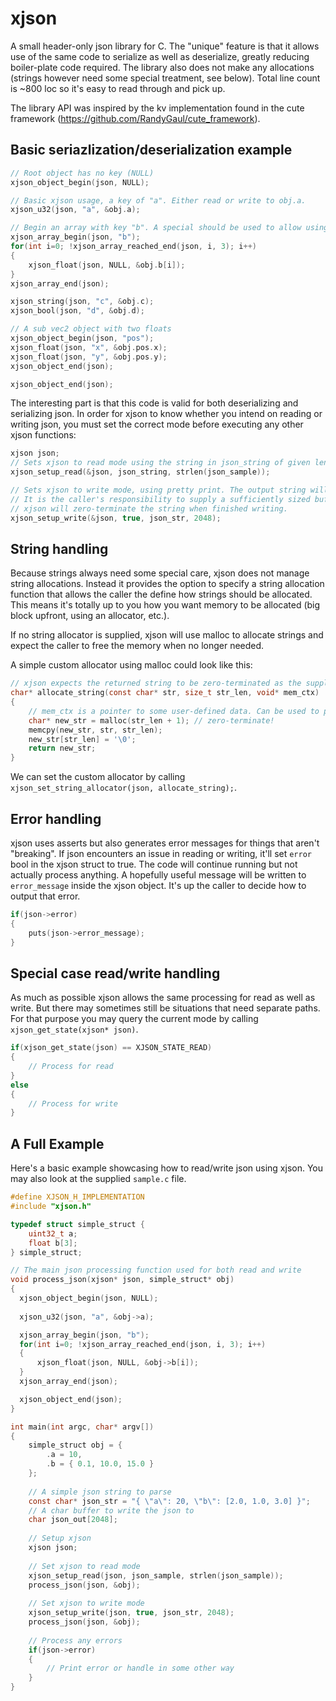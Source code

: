 # xjson

A small header-only json library for C. The "unique" feature is that it allows use of the same code to serialize as well as deserialize, greatly reducing boiler-plate code required. The library also does not make any allocations (strings however need some special treatment, see below). Total line count is ~800 loc so it's easy to read through and pick up.

The library API was inspired by the kv implementation found in the cute framework (https://github.com/RandyGaul/cute_framework).

## Basic seriazlization/deserialization example
```C
// Root object has no key (NULL)
xjson_object_begin(json, NULL);

// Basic xjson usage, a key of "a". Either read or write to obj.a.
xjson_u32(json, "a", &obj.a);

// Begin an array with key "b". A special should be used to allow using the same declarations for both read and write
xjson_array_begin(json, "b");
for(int i=0; !xjson_array_reached_end(json, i, 3); i++)
{
    xjson_float(json, NULL, &obj.b[i]);
}
xjson_array_end(json);

xjson_string(json, "c", &obj.c);
xjson_bool(json, "d", &obj.d);

// A sub vec2 object with two floats
xjson_object_begin(json, "pos");
xjson_float(json, "x", &obj.pos.x);
xjson_float(json, "y", &obj.pos.y);
xjson_object_end(json);

xjson_object_end(json);
```

The interesting part is that this code is valid for both deserializing and serializing json. In order for xjson to know whether you intend on reading or writing json, you must set the correct mode before executing any other xjson functions:

```C
xjson json;
// Sets xjson to read mode using the string in json_string of given length
xjson_setup_read(&json, json_string, strlen(json_sample));

// Sets xjson to write mode, using pretty print. The output string will be written to json_str. 
// It is the caller's responsibility to supply a sufficiently sized buffer. 
// xjson will zero-terminate the string when finished writing.
xjson_setup_write(&json, true, json_str, 2048);
```

## String handling
Because strings always need some special care, xjson does not manage string allocations. Instead it provides the option to specify a string allocation function that allows the caller the define how strings should be allocated. This means it's totally up to you how you want memory to be allocated (big block upfront, using an allocator, etc.).

If no string allocator is supplied, xjson will use malloc to allocate strings and expect the caller to free the memory when no longer needed.

A simple custom allocator using malloc could look like this:
```C
// xjson expects the returned string to be zero-terminated as the supplied strings are not zero-terminated
char* allocate_string(const char* str, size_t str_len, void* mem_ctx)
{
    // mem_ctx is a pointer to some user-defined data. Can be used to pass allocators etc. into the string allocation function
    char* new_str = malloc(str_len + 1); // zero-terminate!
    memcpy(new_str, str, str_len);
    new_str[str_len] = '\0';
    return new_str;
}
```

We can set the custom allocator by calling `xjson_set_string_allocator(json, allocate_string);`.

## Error handling

xjson uses asserts but also generates error messages for things that aren't "breaking". If json encounters an issue in reading or writing, it'll set `error` bool in the xjson struct to true. The code will continue running but not actually process anything. A hopefully useful message will be written to `error_message` inside the xjson object. It's up the caller to decide how to output that error.

```C
if(json->error)
{
    puts(json->error_message);
}
```

## Special case read/write handling

As much as possible xjson allows the same processing for read as well as write. But there may sometimes still be situations that need separate paths. For that purpose you may query the current mode by calling `xjson_get_state(xjson* json)`.

```C
if(xjson_get_state(json) == XJSON_STATE_READ)
{
    // Process for read
}
else 
{
    // Process for write
}
```

## A Full Example

Here's a basic example showcasing how to read/write json using xjson. You may also look at the supplied `sample.c` file.

```C
#define XJSON_H_IMPLEMENTATION
#include "xjson.h"

typedef struct simple_struct {
    uint32_t a;
    float b[3];
} simple_struct;

// The main json processing function used for both read and write
void process_json(xjson* json, simple_struct* obj)
{
  xjson_object_begin(json, NULL);
  
  xjson_u32(json, "a", &obj->a);

  xjson_array_begin(json, "b");
  for(int i=0; !xjson_array_reached_end(json, i, 3); i++)
  {
      xjson_float(json, NULL, &obj->b[i]);
  }
  xjson_array_end(json);

  xjson_object_end(json);
}

int main(int argc, char* argv[])
{
    simple_struct obj = {
        .a = 10,
        .b = { 0.1, 10.0, 15.0 }
    };
     
    // A simple json string to parse
    const char* json_str = "{ \"a\": 20, \"b\": [2.0, 1.0, 3.0] }";
    // A char buffer to write the json to
    char json_out[2048];
    
    // Setup xjson
    xjson json;
    
    // Set xjson to read mode
    xjson_setup_read(json, json_sample, strlen(json_sample));
    process_json(json, &obj);
    
    // Set xjson to write mode
    xjson_setup_write(json, true, json_str, 2048);
    process_json(json, &obj);
    
    // Process any errors
    if(json->error)
    {
        // Print error or handle in some other way
    }
}
```
